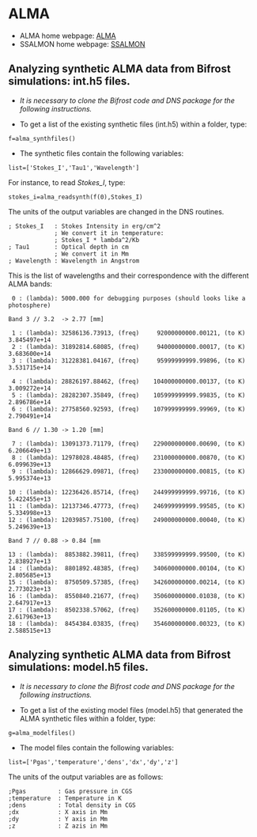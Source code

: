 # ALMA

- ALMA home webpage: [ALMA](https://almascience.nrao.edu/)
- SSALMON home webpage: [SSALMON](https://www.ssalmon.uio.no/)

## Analyzing synthetic ALMA data from Bifrost simulations: int.h5 files.

- _It is necessary to clone the Bifrost code and DNS package for the following instructions._

- To get a list of the existing synthetic files (int.h5) within a folder, type:
``` IDL
f=alma_synthfiles()
```
- The synthetic files contain the following variables: 
``` IDL
list=['Stokes_I','Tau1','Wavelength']
```
For instance, to read _Stokes_I_, type:
``` IDL
stokes_i=alma_readsynth(f(0),Stokes_I)
```
The units of the output variables are changed in the DNS routines.
``` IDL
; Stokes_I   : Stokes Intensity in erg/cm^2
             ; We convert it in temperature:
             ; Stokes_I * lambda^2/Kb
; Tau1       : Optical depth in cm
             ; We convert it in Mm
; Wavelength : Wavelength in Angstrom
```
This is the list of wavelengths and their correspondence with the different ALMA bands:
```
 0 : (lambda): 5000.000 for debugging purposes (should looks like a photosphere) 

Band 3 // 3.2  -> 2.77 [mm]

 1 : (lambda): 32586136.73913, (freq)     92000000000.00121, (to K) 3.845497e+14
 2 : (lambda): 31892814.68085, (freq)     94000000000.00017, (to K) 3.683600e+14
 3 : (lambda): 31228381.04167, (freq)     95999999999.99896, (to K) 3.531715e+14

 4 : (lambda): 28826197.88462, (freq)    104000000000.00137, (to K) 3.009272e+14
 5 : (lambda): 28282307.35849, (freq)    105999999999.99835, (to K) 2.896786e+14
 6 : (lambda): 27758560.92593, (freq)    107999999999.99969, (to K) 2.790491e+14

Band 6 // 1.30 -> 1.20 [mm]

 7 : (lambda): 13091373.71179, (freq)    229000000000.00690, (to K) 6.206649e+13
 8 : (lambda): 12978028.48485, (freq)    231000000000.00870, (to K) 6.099639e+13
 9 : (lambda): 12866629.09871, (freq)    233000000000.00815, (to K) 5.995374e+13

10 : (lambda): 12236426.85714, (freq)    244999999999.99716, (to K) 5.422455e+13
11 : (lambda): 12137346.47773, (freq)    246999999999.99585, (to K) 5.334998e+13
12 : (lambda): 12039857.75100, (freq)    249000000000.00040, (to K) 5.249639e+13

Band 7 // 0.88 -> 0.84 [mm

13 : (lambda):  8853882.39811, (freq)    338599999999.99500, (to K) 2.838927e+13
14 : (lambda):  8801892.48385, (freq)    340600000000.00104, (to K) 2.805685e+13
15 : (lambda):  8750509.57385, (freq)    342600000000.00214, (to K) 2.773023e+13
16 : (lambda):  8550840.21677, (freq)    350600000000.01038, (to K) 2.647917e+13
17 : (lambda):  8502338.57062, (freq)    352600000000.01105, (to K) 2.617963e+13
18 : (lambda):  8454384.03835, (freq)    354600000000.00323, (to K) 2.588515e+13
```

## Analyzing synthetic ALMA data from Bifrost simulations: model.h5 files.

- _It is necessary to clone the Bifrost code and DNS package for the following instructions._

- To get a list of the existing model files (model.h5) that generated the ALMA synthetic files within a folder, type:
``` IDL
g=alma_modelfiles()
```
- The model files contain the following variables: 
``` IDL
list=['Pgas','temperature','dens','dx','dy','z']
```
The units of the output variables are as follows:
``` IDL
;Pgas         : Gas pressure in CGS
;temperature  : Temperature in K
;dens         : Total density in CGS
;dx           : X axis in Mm
;dy           : Y axis in Mm
;z            : Z azis in Mm 
```

